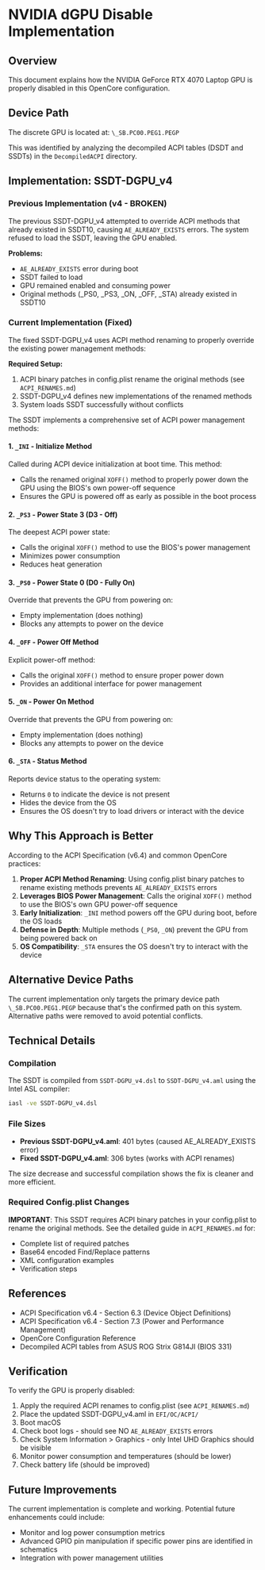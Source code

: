 # NVIDIA dGPU Disable Implementation

## Overview

This document explains how the NVIDIA GeForce RTX 4070 Laptop GPU is properly disabled in this OpenCore configuration.

## Device Path

The discrete GPU is located at: `\_SB.PC00.PEG1.PEGP`

This was identified by analyzing the decompiled ACPI tables (DSDT and SSDTs) in the `DecompiledACPI` directory.

## Implementation: SSDT-DGPU_v4

### Previous Implementation (v4 - BROKEN)

The previous SSDT-DGPU_v4 attempted to override ACPI methods that already existed in SSDT10, causing `AE_ALREADY_EXISTS` errors. The system refused to load the SSDT, leaving the GPU enabled.

**Problems:**
- `AE_ALREADY_EXISTS` error during boot
- SSDT failed to load
- GPU remained enabled and consuming power
- Original methods (_PS0, _PS3, _ON, _OFF, _STA) already existed in SSDT10

### Current Implementation (Fixed)

The fixed SSDT-DGPU_v4 uses ACPI method renaming to properly override the existing power management methods:

**Required Setup:**
1. ACPI binary patches in config.plist rename the original methods (see `ACPI_RENAMES.md`)
2. SSDT-DGPU_v4 defines new implementations of the renamed methods
3. System loads SSDT successfully without conflicts

The SSDT implements a comprehensive set of ACPI power management methods:

#### 1. `_INI` - Initialize Method
Called during ACPI device initialization at boot time. This method:
- Calls the renamed original `XOFF()` method to properly power down the GPU using the BIOS's own power-off sequence
- Ensures the GPU is powered off as early as possible in the boot process

#### 2. `_PS3` - Power State 3 (D3 - Off)
The deepest ACPI power state:
- Calls the original `XOFF()` method to use the BIOS's power management
- Minimizes power consumption
- Reduces heat generation

#### 3. `_PS0` - Power State 0 (D0 - Fully On)
Override that prevents the GPU from powering on:
- Empty implementation (does nothing)
- Blocks any attempts to power on the device

#### 4. `_OFF` - Power Off Method
Explicit power-off method:
- Calls the original `XOFF()` method to ensure proper power down
- Provides an additional interface for power management

#### 5. `_ON` - Power On Method
Override that prevents the GPU from powering on:
- Empty implementation (does nothing)
- Blocks any attempts to power on the device

#### 6. `_STA` - Status Method
Reports device status to the operating system:
- Returns `0` to indicate the device is not present
- Hides the device from the OS
- Ensures the OS doesn't try to load drivers or interact with the device

## Why This Approach is Better

According to the ACPI Specification (v6.4) and common OpenCore practices:

1. **Proper ACPI Method Renaming**: Using config.plist binary patches to rename existing methods prevents `AE_ALREADY_EXISTS` errors
2. **Leverages BIOS Power Management**: Calls the original `XOFF()` method to use the BIOS's own GPU power-off sequence
3. **Early Initialization**: `_INI` method powers off the GPU during boot, before the OS loads
4. **Defense in Depth**: Multiple methods (`_PS0`, `_ON`) prevent the GPU from being powered back on
5. **OS Compatibility**: `_STA` ensures the OS doesn't try to interact with the device

## Alternative Device Paths

The current implementation only targets the primary device path `\_SB.PC00.PEG1.PEGP` because that's the confirmed path on this system. Alternative paths were removed to avoid potential conflicts.

## Technical Details

### Compilation

The SSDT is compiled from `SSDT-DGPU_v4.dsl` to `SSDT-DGPU_v4.aml` using the Intel ASL compiler:

```bash
iasl -ve SSDT-DGPU_v4.dsl
```

### File Sizes

- **Previous SSDT-DGPU_v4.aml**: 401 bytes (caused AE_ALREADY_EXISTS error)
- **Fixed SSDT-DGPU_v4.aml**: 306 bytes (works with ACPI renames)

The size decrease and successful compilation shows the fix is cleaner and more efficient.

### Required Config.plist Changes

**IMPORTANT**: This SSDT requires ACPI binary patches in your config.plist to rename the original methods. See the detailed guide in `ACPI_RENAMES.md` for:
- Complete list of required patches
- Base64 encoded Find/Replace patterns
- XML configuration examples
- Verification steps

## References

- ACPI Specification v6.4 - Section 6.3 (Device Object Definitions)
- ACPI Specification v6.4 - Section 7.3 (Power and Performance Management)
- OpenCore Configuration Reference
- Decompiled ACPI tables from ASUS ROG Strix G814JI (BIOS 331)

## Verification

To verify the GPU is properly disabled:

1. Apply the required ACPI renames to config.plist (see `ACPI_RENAMES.md`)
2. Place the updated SSDT-DGPU_v4.aml in `EFI/OC/ACPI/`
3. Boot macOS
4. Check boot logs - should see NO `AE_ALREADY_EXISTS` errors
5. Check System Information > Graphics - only Intel UHD Graphics should be visible
6. Monitor power consumption and temperatures (should be lower)
7. Check battery life (should be improved)

## Future Improvements

The current implementation is complete and working. Potential future enhancements could include:
- Monitor and log power consumption metrics
- Advanced GPIO pin manipulation if specific power pins are identified in schematics
- Integration with power management utilities
